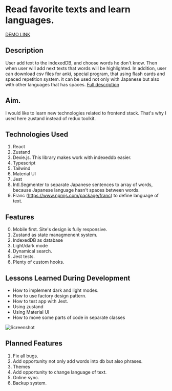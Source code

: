 # Read favorite texts and learn languages.
[DEMO LINK](https://kanji-helper.com/kotoba/)

## Description
User add text to the indexedDB, and choose words he don't know. Then when user will add next texts that words will be highlighted. In addition, user can download csv files for anki, special program, that using flash cards and spaced repetition system. 
it can be used not only with Japanese but also with other languages that has spaces. 
[Full description](https://www.linkedin.com/pulse/how-i-created-kotoba-project-from-prototype-eugene-lapanik-/)
 
## Aim. 
I would like to learn new technologies related to frontend stack. That's why I used here zustand instead of redux toolkit. 

## Technologies Used
1. React
2. Zustand
3. Dexie.js. This library makes work with indexeddb easier.  
4. Typescript
5. Tailwind 
6. Material UI
7. Jest
8. Intl.Segmenter to separate Japanese sentences to array of words, because Japanese language hasn't spaces between words.
9. Franc (https://www.npmjs.com/package/franc) to define language of text. 


## Features
0.  Mobile first. Site's design is fully responsive. 
1.  Zustand as state managmenent system.
2.  IndexedDB as database 
3.  Light/dark mode 
5.  Dynamical search. 
6.  Jest tests.
7.  Plenty of custom hooks.

## Lessons Learned During Development
-  How to implement dark and light modes.
-  How to use factory design pattern. 
-  How to test app with Jest.
-  Using zustand 
-  Using Material UI
-  How to move some parts of code in separate classes

![Screenshot](https://media.licdn.com/dms/image/D4E12AQHX4v-JCKdlpA/article-cover_image-shrink_423_752/0/1678893885205?e=1684368000&v=beta&t=T4TlyWCRmkeU6mT1Rrv_QlEsOot2PpWzqMyoU30gDqs "Screenshot")


## Planned Features
1. Fix all bugs.
2. Add opportunity not only add words into db but also phrases. 
3. Themes
4. Add opportunity to change language of text. 
5. Online sync.
6. Backup system. 



